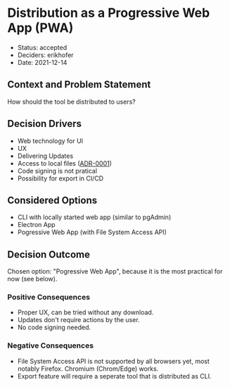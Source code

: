# Distribution as a Progressive Web App (PWA)

* Status: accepted
* Deciders: erikhofer
* Date: 2021-12-14

## Context and Problem Statement

How should the tool be distributed to users?

## Decision Drivers

* Web technology for UI
* UX
* Delivering Updates
* Access to local files ([ADR-0001](0001-persistence-with-files.md))
* Code signing is not pratical
* Possibility for export in CI/CD

## Considered Options

* CLI with locally started web app (similar to pgAdmin)
* Electron App
* Pogressive Web App (with File System Access API)

## Decision Outcome

Chosen option: "Pogressive Web App", because it is the most practical for now (see below).

### Positive Consequences

* Proper UX, can be tried without any download.
* Updates don't require actions by the user.
* No code signing needed.

### Negative Consequences

* File System Access API is not supported by all browsers yet, most notably Firefox. Chromium (Chrom/Edge) works.
* Export feature will require a seperate tool that is distributed as CLI.

<!-- markdownlint-disable-file MD013 -->
